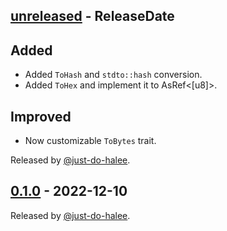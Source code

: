 <!-- next-header -->

## [unreleased] - ReleaseDate

## Added

- Added `ToHash` and `stdto::hash` conversion.
- Added `ToHex` and implement it to AsRef<[u8]>.

## Improved

- Now customizable `ToBytes` trait.

Released by [@just-do-halee](https://github.com/just-do-halee).

## [0.1.0] - 2022-12-10

Released by [@just-do-halee](https://github.com/just-do-halee).

<!-- next-url -->

[unreleased]: https://github.com/just-do-halee/stdto/compare/v0.1.0...HEAD

[0.1.0]: https://github.com/just-do-halee/stdto/compare/v0.1.0...v0.1.0
